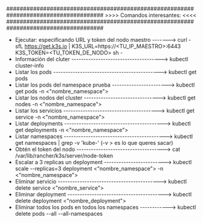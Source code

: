 #####################################################################################
					>>>>	Comandos interesantes:	<<<<
#####################################################################################

- Ejecutar: especificando URL y token del nodo maestro -------> curl -sfL https://get.k3s.io | K3S_URL=https://<TU_IP_MAESTRO>:6443 K3S_TOKEN=<TU_TOKEN_DE_NODO> sh -
- Información del cluter -------------------------------------> kubectl cluster-info 
- Listar los pods --------------------------------------------> kubectl get pods
- Listar los pods del namespace prueba -----------------------> kubectl get pods -n <"nombre_namespace"> 
- Listar los nodos del cluster -------------------------------> kubectl get nodes -n <"nombre_namespace"> 
- Listar los servicios ---------------------------------------> kubectl get service -n <"nombre_namespace">  
- Listar deployments -----------------------------------------> kubectl get deployments -n <"nombre_namespace"> 
- Listar namespaces ------------------------------------------>	kubectl get namespaces 		| grep -v 'kube-' (-v > es lo que queres sacar)  
- Obtén el token del nodo ------------------------------------> cat /var/lib/rancher/k3s/server/node-token
- Escalar a 3 replicas un deployment -------------------------> kubectl scale --replicas=3 deployment <"nombre_namespace">  -n <"nombre_namespace"> 
- Eliminar servicio ------------------------------------------> kubectl delete service <"nombre_service">
- Eliminar deployment ----------------------------------------> kubectl delete deployment <"nombre_deployment">  
- Eliminar todos los pods en todos los namespaces ------------> kubectl delete pods --all --all-namespaces
